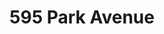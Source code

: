 ---
title: 595 Park Avenue
address: 595 Park Ave, San Jose, CA 95110
developer: Manu Studios
municipality: San Jose
units: 8
phase: Under Review
permits:
    PRE24-323:
        status: Complete
        initial_date: 2024-11-21
        final_date: 2025-01-08
        apn: [25948057]
        address: 595 Park Ave, San Jose, CA 95110
        description: Focused Preliminary Review to allow the conversion of the existing three-story approximately 13,405-square-foot building into a mixed-use building consisting of ground floor retail space, office space, eight residential units, and amenity space on an approximately 0.56-gross-acre site.
        names: Yining Luo w/ Manu Studios & 595 Park Avenue LLC;
geometry: ['37.32686559707847', '-121.90042201232401']
published: True
---